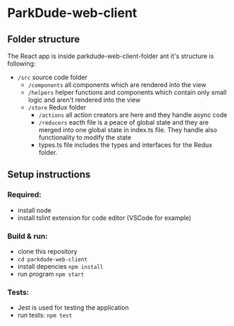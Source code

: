 # ParkDude-web-client

## Folder structure
The React app is inside parkdude-web-client-folder ant it's structure is following:

- `/src` source code folder
  - `/components` all components which are rendered into the view
  - `/helpers` helper functions and components which contain only small logic and aren't rendered into the view
  - `/store` Redux folder
    - `/actions` all action creators are here and they handle async code
    - `/reducers` eacth file is a peace of global state and they are merged into one global state in index.ts file. They handle also functionality to modify the state
    - types.ts file includes the types and interfaces for the Redux folder.
  

## Setup instructions

### Required:
- install node
- install tslint extension for code editor (VSCode for example)

### Build & run:
  - clone this repository
  - ```cd parkdude-web-client```
  - install depencies ```npm install```
  - run program  ```npm start```
  
  ### Tests:
- Jest is used for testing the application
- run tests: ```npm test```
